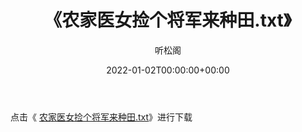 ﻿---
title:  《农家医女捡个将军来种田.txt》
date:   2022-01-02T00:00:00+00:00
author: 听松阁
layout: post
permalink: /农家医女捡个将军来种田/
categories: 小说
tags: [小说]
---

点击《 [农家医女捡个将军来种田.txt](http://img.660000.xyz/bookstukust/book/bntxt/10/农家医女捡个将军来种田.txt)》进行下载